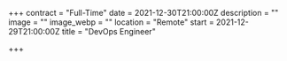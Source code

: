 +++
contract = "Full-Time"
date = 2021-12-30T21:00:00Z
description = ""
image = ""
image_webp = ""
location = "Remote"
start = 2021-12-29T21:00:00Z
title = "DevOps Engineer"

+++
